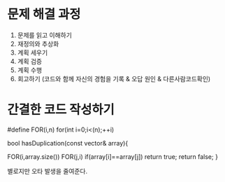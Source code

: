 # 문제 해결 과정
1. 문제를 읽고 이해하기
2. 재정의와 추상화
3. 계획 세우기
4. 계획 검증
5. 계획 수행
6. 회고하기 (코드와 함께 자신의 경험을 기록 & 오답 원인 & 다른사람코드확인)

# 간결한 코드 작성하기

#define FOR(i,n) for(int i=0;i<(n);++i) <p>
bool hasDuplication(const vector<int>& array){ <p>
	FOR(i,array.size())
		FOR(j,i)
			if(array[i]==array[j])
				return true;
	return false;
}

별로지만 오타 발생을 줄여준다.






